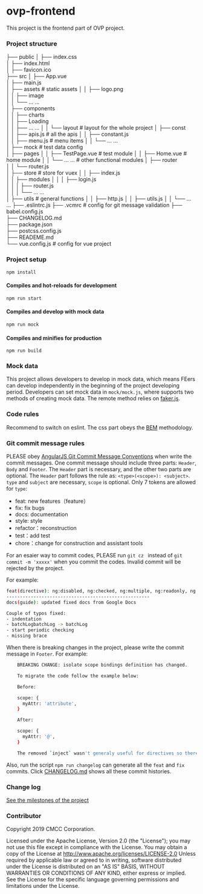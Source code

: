 # ovp-frontend

This project is the frontend part of OVP project. 

### Project structure

├── public
│   ├── index.css                           
│   ├── index.html                          
│   ├── favicon.ico                     
├── src
│   ├── App.vue                           
│   ├── main.js                           
│   ├── assets                            # static assets
│   │   ├── logo.png                    
│   │   ├── image                         
│   │   └── ... ...       
│   ├── components                        
│   │   ├── charts                 
│   │   ├── Loading                   
│   │   ├── ... ...
│   │   └── layout                        # layout for the whole project
│   ├── const                            
│   │   ├── apis.js                       # all the apis 
│   │   ├── constant.js                   
│   │   ├── menu.js                       # menu items
│   │   └── ... ...                    
│   ├── mock                              # test data config  
│   ├── pages
│   │   ├── TestPage.vue                  # test module
│   │   ├── Home.vue                      # home module
│   │   └── ... ...                       # other functional modules
│   ├── router                            
│   │   └── router.js      
│   ├── store                             # store for vuex
│   │   ├── index.js    
│   │   ├── modules
│   │   │   ├── login.js               
│   │   │   ├── router.js             
│   │   │   └── ... ...                 
│   ├── utils                             # general functions
│   │   ├── http.js
│   │   ├── utils.js
│   │   └── ... ...
├── .eslintrc.js 
├── .vcmrc                                # config for git message validation
├── babel.config.js    
├── CHANGELOG.md                             
├── package.json   
├── postcss.config.js   
├── READEME.md     
└── vue.config.js                         # config for vue project    


### Project setup
```
npm install
```

#### Compiles and hot-reloads for development
```
npm run start
```
#### Compiles and develop with mock data
```
npm run mock
```

#### Compiles and minifies for production
```
npm run build
```

### Mock data

This project allows developers to develop in mock data, which means FEers can develop independently in the beginning of the project developing period. Developers can set mock data in `mock/mock.js`, where supports two methods of creating mock data. The remote method relies on [faker.js](https://github.com/marak/Faker.js/).


### Code rules

Recommend to switch on eslint. The css part obeys the [BEM](http://getbem.com/) methodology.


### Git commit message rules

PLEASE obey [AngularJS Git Commit Message Conventions](https://docs.google.com/document/d/1QrDFcIiPjSLDn3EL15IJygNPiHORgU1_OOAqWjiDU5Y/edit#) when write the commit messages. One commit message should include three parts: `Header`, `Body` and `Footer`. The `Header` part is necessary, and the other two parts are optional. The `Header` part follows the rule as: `<type>(<scope>): <subject>`. `type` and `subject` are necessary, `scope` is optional. Only 7 tokens are allowed for `type`:
   * feat: new features（feature）
   * fix: fix bugs
   * docs: documentation
   * style: style
   * refactor：reconstruction 
   * test：add test
   * chore：change for construction and assistant tools

For an esaier way to commit codes, PLEASE run `git cz ` instead of `git commit -m 'xxxxx'` when you commit the codes. Invalid commit will be rejected by the project.

For example:

```bash
feat(directive): ng:disabled, ng:checked, ng:multiple, ng:readonly, ng:selected
----------------------------------------------------- 
docs(guide): updated fixed docs from Google Docs

Couple of typos fixed:
- indentation
- batchLogbatchLog -> batchLog
- start periodic checking
- missing brace
```


When there is breaking changes in the project, please write the commit message in `Footer`. For example:

```bash 
    BREAKING CHANGE: isolate scope bindings definition has changed.

    To migrate the code follow the example below:

    Before:

    scope: {
      myAttr: 'attribute',
    }

    After:

    scope: {
      myAttr: '@',
    }

    The removed `inject` wasn't generaly useful for directives so there should be no code using it.
```
Also, run the script `npm run changelog` can generate all the `feat` and `fix` commits. Click [CHANGELOG.md](./CHANGELOG.md) shows all these commit histories. 


### Change log

[See the milestones of the project](./CHANGELOG.md)


### Contributor

Copyright 2019 CMCC Corporation.

Licensed under the Apache License, Version 2.0 (the "License");
you may not use this file except in compliance with the License.
You may obtain a copy of the License at http://www.apache.org/licenses/LICENSE-2.0
Unless required by applicable law or agreed to in writing, software
distributed under the License is distributed on an "AS IS" BASIS,
WITHOUT WARRANTIES OR CONDITIONS OF ANY KIND, either express or implied.
See the License for the specific language governing permissions and
limitations under the License.
